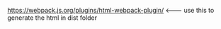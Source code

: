 https://webpack.js.org/plugins/html-webpack-plugin/ <--- use this to generate the html in dist folder